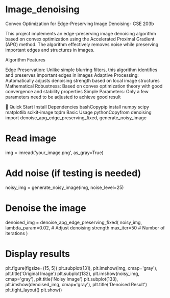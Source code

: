 # Image_denoising
Convex Optimization for Edge-Preserving Image Denoising- CSE 203b


This project implements an edge-preserving image denoising algorithm based on convex optimization using the Accelerated Proximal Gradient (APG) method. The algorithm effectively removes noise while preserving important edges and structures in images.


Algorithm Features

Edge Preservation: Unlike simple blurring filters, this algorithm identifies and preserves important edges in images
Adaptive Processing: Automatically adjusts denoising strength based on local image structures
Mathematical Robustness: Based on convex optimization theory with good convergence and stability properties
Simple Parameters: Only a few parameters need to be adjusted to achieve good result


🚀 Quick Start
Install Dependencies
bashCopypip install numpy scipy matplotlib scikit-image tqdm
Basic Usage
pythonCopyfrom denoising import denoise_apg_edge_preserving_fixed, generate_noisy_image

# Read image
img = imread('your_image.png', as_gray=True)

# Add noise (if testing is needed)
noisy_img = generate_noisy_image(img, noise_level=25)

# Denoise the image
denoised_img = denoise_apg_edge_preserving_fixed(
    noisy_img, 
    lambda_param=0.02,  # Adjust denoising strength
    max_iter=50         # Number of iterations
)

# Display results
plt.figure(figsize=(15, 5))
plt.subplot(131), plt.imshow(img, cmap='gray'), plt.title('Original Image')
plt.subplot(132), plt.imshow(noisy_img, cmap='gray'), plt.title('Noisy Image')
plt.subplot(133), plt.imshow(denoised_img, cmap='gray'), plt.title('Denoised Result')
plt.tight_layout()
plt.show()